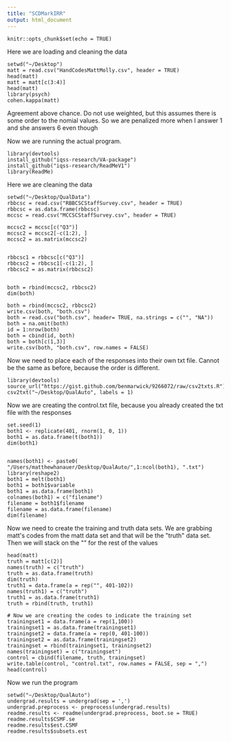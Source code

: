 ```yaml
---
title: "SCDMarkIRR"
output: html_document
---
```


```{r setup, include=FALSE}
knitr::opts_chunk$set(echo = TRUE)
```
Here we are loading and cleaning the data
```{r}
setwd("~/Desktop")
matt = read.csv("HandCodesMattMolly.csv", header = TRUE)
head(matt)
matt = matt[c(3:4)]
head(matt)
library(psych)
cohen.kappa(matt)

```
Agreement above chance.  Do not use weighted, but this assumes there is some order to the nomial values.  So we are penalized more when I answer 1 and she answers 6 even though 

Now we are running the actual program.
```{r}
library(devtools)
install_github("iqss-research/VA-package")
install_github("iqss-research/ReadMeV1")
library(ReadMe)
```
Here we are cleaning the data
```{r}
setwd("~/Desktop/QualData")
rbbcsc = read.csv("RBBCSCStaffSurvey.csv", header = TRUE)
rbbcsc = as.data.frame(rbbcsc)
mccsc = read.csv("MCCSCStaffSurvey.csv", header = TRUE)

mccsc2 = mccsc[c("Q3")]
mccsc2 = mccsc2[-c(1:2), ]
mccsc2 = as.matrix(mccsc2)


rbbcsc1 = rbbcsc[c("Q3")]
rbbcsc2 = rbbcsc1[-c(1:2), ]
rbbcsc2 = as.matrix(rbbcsc2)


both = rbind(mccsc2, rbbcsc2)
dim(both)

both = rbind(mccsc2, rbbcsc2)
write.csv(both, "both.csv")
both = read.csv("both.csv", header= TRUE, na.strings = c("", "NA"))
both = na.omit(both)
id = 1:nrow(both)
both = cbind(id, both)
both = both[c(1,3)]
write.csv(both, "both.csv", row.names = FALSE)
```
Now we need to place each of the responses into their own txt file.  Cannot be the same as before, because the order is different. 
```{r}
library(devtools)
source_url("https://gist.github.com/benmarwick/9266072/raw/csv2txts.R")
csv2txt("~/Desktop/QualAuto", labels = 1)
```


Now we are creating the control.txt file, because you already created the txt file with the responses
```{r}
set.seed(1)
both1 <- replicate(401, rnorm(1, 0, 1))  
both1 = as.data.frame(t(both1))
dim(both1)


names(both1) <- paste0( "/Users/matthewhanauer/Desktop/QualAuto/",1:ncol(both1), ".txt")
library(reshape2)
both1 = melt(both1)
both1 = both1$variable
both1 = as.data.frame(both1)
colnames(both1) = c("filename")
filename = both1$filename
filename = as.data.frame(filename)
dim(filename)
```
Now we need to create the training and truth data sets.  We are grabbing matt's codes from the matt data set and that will be the "truth" data set.  Then we will stack on the "" for the rest of the values
```{r}
head(matt)
truth = matt[c(2)]
names(truth) = c("truth")
truth = as.data.frame(truth)
dim(truth)
truth1 = data.frame(a = rep("", 401-102))
names(truth1) = c("truth")
truth1 = as.data.frame(truth1)
truth = rbind(truth, truth1)

# Now we are creating the codes to indicate the training set
trainingset1 = data.frame(a = rep(1,100))
trainingset1 = as.data.frame(trainingset1)
trainingset2 = data.frame(a = rep(0, 401-100))
trainingset2 = as.data.frame(trainingset2)
trainingset = rbind(trainingset1, trainingset2)
names(trainingset) = c("trainingset")
control = cbind(filename, truth, trainingset)
write.table(control, "control.txt", row.names = FALSE, sep = ",")
head(control)

```
Now we run the program
```{r}
setwd("~/Desktop/QualAuto")
undergrad.results = undergrad(sep = ',')
undergrad.preprocess <- preprocess(undergrad.results)
readme.results <- readme(undergrad.preprocess, boot.se = TRUE)
readme.results$CSMF.se
readme.results$est.CSMF
readme.results$subsets.est
```

